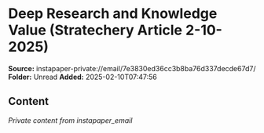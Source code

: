 # Deep Research and Knowledge Value (Stratechery Article 2-10-2025)

**Source:** instapaper-private://email/7e3830ed36cc3b8ba76d337decde67d7/
**Folder:** Unread
**Added:** 2025-02-10T07:47:56




## Content
*Private content from instapaper_email*
